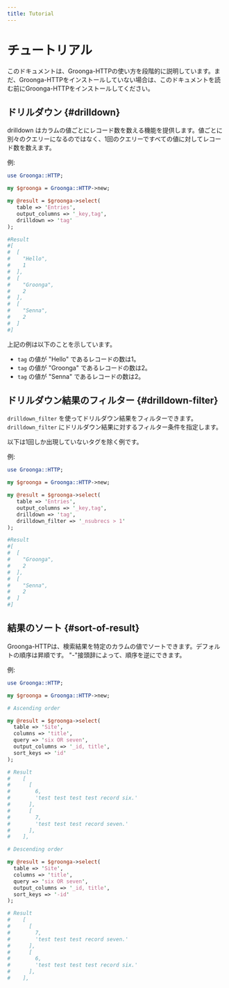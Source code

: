 ```yaml
---
title: Tutorial
---
```


# チュートリアル

このドキュメントは、Groonga-HTTPの使い方を段階的に説明しています。まだ、Groonga-HTTPをインストールしていない場合は、このドキュメントを読む前にGroonga-HTTPをインストールしてください。

## ドリルダウン {#drilldown}

drilldown はカラムの値ごとにレコード数を数える機能を提供します。値ごとに別々のクエリーになるのではなく、1回のクエリーですべての値に対してレコード数を数えます。

例:

```perl
use Groonga::HTTP;

my $groonga = Groonga::HTTP->new;

my @result = $groonga->select(
   table => 'Entries',
   output_columns => '_key,tag',
   drilldown => 'tag'
);

#Result
#[
#  [
#    "Hello",
#    1
#  ],
#  [
#    "Groonga",
#    2
#  ],
#  [
#    "Senna",
#    2
#  ]
#]
```

上記の例は以下のことを示しています。

  * ``tag`` の値が "Hello" であるレコードの数は1。
  * ``tag`` の値が "Groonga" であるレコードの数は2。
  * ``tag`` の値が "Senna" であるレコードの数は2。

## ドリルダウン結果のフィルター {#drilldown-filter}

``drilldown_filter`` を使ってドリルダウン結果をフィルターできます。
``drilldown_filter`` にドリルダウン結果に対するフィルター条件を指定します。

以下は1回しか出現していないタグを除く例です。

例:

```perl
use Groonga::HTTP;

my $groonga = Groonga::HTTP->new;

my @result = $groonga->select(
   table => 'Entries',
   output_columns => '_key,tag',
   drilldown => 'tag',
   drilldown_filter => '_nsubrecs > 1'
);

#Result
#[
#  [
#    "Groonga",
#    2
#  ],
#  [
#    "Senna",
#    2
#  ]
#]
```

## 結果のソート {#sort-of-result}

Groonga-HTTPは、検索結果を特定のカラムの値でソートできます。デフォルトの順序は昇順です。
"-"接頭辞によって、順序を逆にできます。

例:

```perl
use Groonga::HTTP;

my $groonga = Groonga::HTTP->new;

# Ascending order

my @result = $groonga->select(
  table => 'Site',
  columns => 'title',
  query => 'six OR seven',
  output_columns => '_id, title',
  sort_keys => 'id'
);

# Result
#    [
#      [
#        6,
#        'test test test test record six.'
#      ],
#      [
#        7,
#        'test test test record seven.'
#      ],
#    ],

# Descending order

my @result = $groonga->select(
  table => 'Site',
  columns => 'title',
  query => 'six OR seven',
  output_columns => '_id, title',
  sort_keys => '-id'
);

# Result
#    [
#      [
#        7,
#        'test test test record seven.'
#      ],
#      [
#        6,
#        'test test test test record six.'
#      ],
#    ],

```

[install]:../install/
